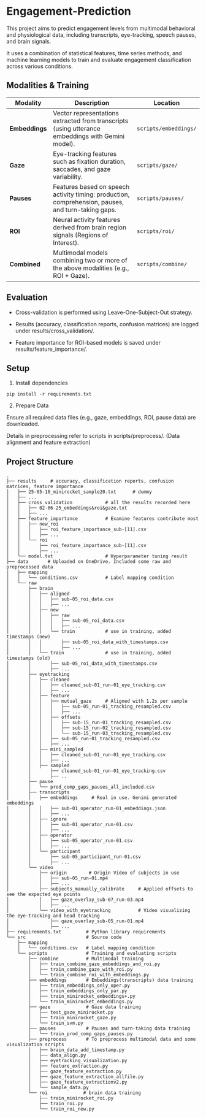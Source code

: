 # Engagement-Prediction

This project aims to predict engagement levels from multimodal behavioral and physiological data, including transcripts, eye-tracking, speech pauses, and brain signals. 

It uses a combination of statistical features, time series methods, and machine learning models to train and evaluate engagement classification across various conditions.

## Modalities & Training

| **Modality**   | **Description**                                                                                           | **Location**          |
| -------------- | --------------------------------------------------------------------------------------------------------- | --------------------- |
| **Embeddings** | Vector representations extracted from transcripts (using utterance embeddings with Gemini model). | `scripts/embeddings/` |
| **Gaze**       | Eye-tracking features such as fixation duration, saccades, and gaze variability.                          | `scripts/gaze/`       |
| **Pauses**     | Features based on speech activity timing: production, comprehension, pauses, and turn-taking gaps.        | `scripts/pauses/`     |
| **ROI**        | Neural activity features derived from brain region signals (Regions of Interest).                         | `scripts/roi/`        |
| **Combined**   | Multimodal models combining two or more of the above modalities (e.g., ROI + Gaze).                       | `scripts/combine/`    |


## Evaluation

- Cross-validation is performed using Leave-One-Subject-Out strategy.

- Results (accuracy, classification reports, confusion matrices) are logged under results/cross_validation/.

- Feature importance for ROI-based models is saved under results/feature_importance/.

## Setup
1. Install dependencies

```
pip install -r requirements.txt
```

2. Prepare Data
 
Ensure all required data files (e.g., gaze, embeddings, ROI, pause data) are downloaded.

Details in preprocessing refer to scripts in scripts/preprocess/. (Data alignment and feature extraction)



## Project Structure

```
.
├── results     # accuracy, classification reports, confusion matrices, feature importance
│   ├── 25-05-10_minirocket_sample20.txt      # dummy
│   ├── ...
│   ├── cross_validation            # all the results recorded here
│   │   ├── 02-06-25_embeddings&roi&gaze.txt
│   │   ├── ...
│   ├── feature_importance          # Examine features contribute most
│   │   ├── new_roi
│   │   │   ├── roi_feature_importance_sub-[11].csv
│   │   │   ├── ...
│   │   └── roi
│   │       ├── roi_feature_importance_sub-[11].csv
│   │       ├── ...
│   └── model.txt                   # Hyperparameter tuning result
├── data       # Uploaded on OneDrive. Included some raw and preprocessed data
│   ├── mapping
│   │   └── conditions.csv          # Label mapping condition
│   └── raw
│       ├── brain
│       │   ├── aligned
│       │   │   ├── sub-05_roi_data.csv
│       │   │   ├── ...
│       │   ├── new
│       │   │   ├── raw
│       │   │   │   ├── sub-05_roi_data.csv
│       │   │   │   ├── ...
│       │   │   └── train           # use in training, added timestamps (new)
│       │   │       ├── sub-05_roi_data_with_timestamps.csv
│       │   │       ├── ...
│       │   └── train               # use in training, added timestamps (old)
│       │       ├── sub-05_roi_data_with_timestamps.csv
│       │       ├── ...
│       ├── eyetracking
│       │   ├── cleaned
│       │   │   ├── cleaned_sub-01_run-01_eye_tracking.csv
│       │   │   ├── ...
│       │   ├── feature
│       │   │   ├── mutual_gaze     # Aligned with 1.2s per sample
│       │   │   │   ├── sub-05_run-01_tracking_resampled.csv
│       │   │   │   ├── ...
│       │   │   ├── offsets
│       │   │   │   ├── sub-15_run-01_tracking_resampled.csv
│       │   │   │   ├── sub-15_run-02_tracking_resampled.csv
│       │   │   │   └── sub-15_run-03_tracking_resampled.csv
│       │   │   ├── sub-05_run-01_tracking_resampled.csv
│       │   │   ├── ...
│       │   ├── mini_sampled
│       │   │   ├── cleaned_sub-01_run-01_eye_tracking.csv
│       │   │   ├── ...
│       │   ├── sampled
│       │       ├── cleaned_sub-01_run-01_eye_tracking.csv
│       │       ├── ..
│       ├── pause
│       │   └── prod_comp_gaps_pauses_all_included.csv
│       ├── transcripts
│       │   ├── embeddings     # Real in use. Genimi generated embeddings
│       │   │   ├── sub-01_operator_run-01_embeddings.json
│       │   │   ├── ...
│       │   ├── ignore
│       │   │   ├── sub-01_operator_run-01.csv
│       │   │   ├── ...
│       │   ├── operator
│       │   │   ├── sub-05_operator_run-01.csv
│       │   │   ├── ...
│       │   └── participant
│       │       ├── sub-05_participant_run-01.csv
│       │       ├── ...
│       └── video
│           ├── origin        # Origin Video of subjects in use
│           │   ├── sub-05_run-01.mp4
│           │   ├── ...
│           ├── subjects_manually_calibrate     # Applied offsets to see the expected eye points
│           │   ├── gaze_overlay_sub-07_run-03.mp4
│           │   ├── ...
│           └── video_with_eyetracking          # Video visualizing the eye-tracking and head tracking
│               ├── gaze_overlay_sub-05_run-01.mp4
│               ├── ...
├── requirements.txt         # Python library requirements
└── src                      # Source code
    ├── mapping
    │   └── conditions.csv   # Label mapping condition
    └── scripts              # Training and evaluating scripts
        ├── combine          # Multimodal training
        │   ├── train_combine_gaze_embeddings_and_roi.py
        │   ├── train_combine_gaze_with_roi.py
        │   └── train_combine_roi_with_embeddings.py
        ├── embeddings       # Embeddings(transcripts) data training
        │   ├── train_embeddings_only_oper.py
        │   ├── train_embeddings_only_par.py
        │   ├── train_minirocket_embeddings+.py
        │   └── train_minirocket_embeddings.py
        ├── gaze             # Gaze data training
        │   ├── test_gaze_minirocket.py
        │   ├── train_minirocket_gaze.py
        │   └── train_svm.py
        ├── pauses           # Pauses and turn-taking data training
        │   └── train_prod_comp_gaps_pauses.py
        ├── preprocess       # To preprocess multimodal data and some visualization scripts
        │   ├── brain_data_add_timestamp.py
        │   ├── data_align.py
        │   ├── eyetracking_visualization.py
        │   ├── feature_extraction.py
        │   ├── gaze_feature_extraction.py
        │   ├── gaze_feature_extraction_allfile.py
        │   ├── gaze_feature_extractionv2.py
        │   └── sample_data.py
        └── roi             # brain data training
            ├── train_minirocket_roi.py
            ├── train_roi.py
            └── train_roi_new.py
```

